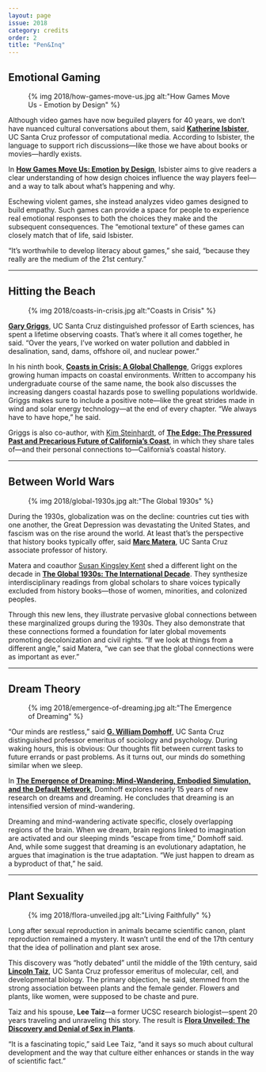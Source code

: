 ```yaml
---
layout: page
issue: 2018
category: credits
order: 2
title: "Pen&Inq"
---
```


## Emotional Gaming

<figure>
{% img 2018/how-games-move-us.jpg alt:"How Games Move Us - Emotion by Design" %}
</figure>

Although video games have now beguiled players for 40 years, we don’t have nuanced cultural conversations about them, said [**Katherine Isbister**](https://www.soe.ucsc.edu/people/kisbister), UC Santa Cruz professor of computational media. According to Isbister, the language to support rich discussions—like those we have about books or movies—hardly exists.

In [**How Games Move Us: Emotion by Design**](https://www.amazon.com/How-Games-Move-Us-Thinking/dp/0262034263/ref=sr_1_1?ie=UTF8&qid=1470993317&sr=8-1&keywords=how+games+move+us), Isbister aims to give readers a clear understanding of how design choices influence the way players feel—and a way to talk about what’s happening and why.

Eschewing violent games, she instead analyzes video games designed to build empathy. Such games can provide a space for people to experience real emotional responses to both the choices they make and the subsequent consequences. The “emotional texture” of these games can closely match that of life, said Isbister.

“It’s worthwhile to develop literacy about games,” she said, “because they really are the medium of the 21st century.”


****

## Hitting the Beach

<figure>
{% img 2018/coasts-in-crisis.jpg alt:"Coasts in Crisis" %}
</figure>

[**Gary Griggs**](https://eps.ucsc.edu/faculty/Profiles/singleton.php?&singleton=true&cruz_id=griggs), UC Santa Cruz distinguished professor of Earth sciences, has spent a lifetime observing coasts. That’s where it all comes together, he said. “Over the years, I’ve worked on water pollution and dabbled in desalination, sand, dams, offshore oil, and nuclear power.”

In his ninth book, [**Coasts in Crisis: A Global Challenge**](https://www.ucpress.edu/book.php?isbn=9780520293625), Griggs explores growing human impacts on coastal environments. Written to accompany his undergraduate course of the same name, the book also discusses the increasing dangers coastal hazards pose to swelling populations worldwide. Griggs makes sure to include a positive note—like the great strides made in wind and solar energy technology—at the end of every chapter. “We always have to have hope,” he said.

Griggs is also co-author, with [Kim Steinhardt](http://law.scu.edu/faculty/profile/steinhardt-kim/), of [**The Edge: The Pressured Past and Precarious Future of California’s Coast**](https://books.google.com/books/about/The_Edge.html?id=zF6ZAQAACAAJ), in which they share tales of—and their personal connections to—California’s coastal history.

****

## Between World Wars

<figure>
{% img 2018/global-1930s.jpg alt:"The Global 1930s" %}
</figure>

During the 1930s, globalization was on the decline: countries cut ties with one another, the Great Depression was devastating the United States, and fascism was on the rise around the world. At least that’s the perspective that history books typically offer, said [**Marc Matera**](https://history.ucsc.edu/faculty/profiles/singleton.php?&singleton=true&cruz_id=mmatera), UC Santa Cruz associate professor of history.

Matera and coauthor [Susan Kingsley Kent](https://www.colorado.edu/history/susan-kent) shed a different light on the decade in [**The Global 1930s: The International Decade**](https://www.routledge.com/The-Global-1930s-The-international-decade/Kent-Matera/p/book/9780415738316). They synthesize interdisciplinary readings from global scholars to share voices typically excluded from history books—those of women, minorities, and colonized peoples.

Through this new lens, they illustrate pervasive global connections between these marginalized groups during the 1930s. They also demonstrate that these connections formed a foundation for later global movements promoting decolonization and civil rights. “If we look at things from a different angle,” said Matera, “we can see that the global connections were as important as ever.”

****

## Dream Theory

<figure>
{% img 2018/emergence-of-dreaming.jpg alt:"The Emergence of Dreaming" %}
</figure>

“Our minds are restless,” said [**G. William Domhoff**](https://sociology.ucsc.edu/faculty/singleton.php?&singleton=true&cruz_id=domhoff), UC Santa Cruz distinguished professor emeritus of sociology and psychology. During waking hours, this is obvious: Our thoughts flit between current tasks to future errands or past problems. As it turns out, our minds do something similar when we sleep.

In [**The Emergence of Dreaming: Mind-Wandering, Embodied Simulation, and the Default Network**](http://www2.ucsc.edu/dreams/The_Emergence_of_Dreaming/), Domhoff explores nearly 15 years of new research on dreams and dreaming. He concludes that dreaming is an intensified version of mind-wandering.

Dreaming and mind-wandering activate specific, closely overlapping regions of the brain. When we dream, brain regions linked to imagination are activated and our sleeping minds “escape from time,” Domhoff said. And, while some suggest that dreaming is an evolutionary adaptation, he argues that imagination is the true adaptation. “We just happen to dream as a byproduct of that,” he said.

****

## Plant Sexuality

<figure>
{% img 2018/flora-unveiled.jpg alt:"Living Faithfully" %}
</figure>
Long after sexual reproduction in animals became scientific canon, plant reproduction remained a mystery. It wasn’t until the end of the 17th century that the idea of pollination and plant sex arose.

This discovery was “hotly debated” until the middle of the 19th century, said [**Lincoln Taiz**](https://mcd.ucsc.edu/faculty/taiz.html), UC Santa Cruz professor emeritus of molecular, cell, and developmental biology. The primary objection, he said, stemmed from the strong association between plants and the female gender. Flowers and plants, like women, were supposed to be chaste and pure.

Taiz and his spouse, **Lee Taiz**—a former UCSC research biologist—spent 20 years traveling and unraveling this story. The result is [**Flora Unveiled: The Discovery and Denial of Sex in Plants**](https://global.oup.com/academic/product/flora-unveiled-9780190490263?cc=us&lang=en&).

“It is a fascinating topic,” said Lee Taiz, “and it says so much about cultural development and the way that culture either enhances or stands in the way of scientific fact.”
